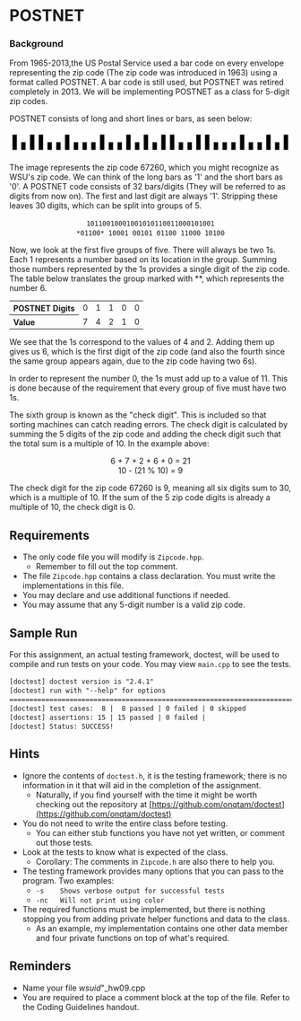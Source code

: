 # POSTNET
### Background
From 1965-2013,the US Postal Service used a bar code on every envelope representing
the zip code (The zip code was introduced in 1963) using a format called POSTNET. A
bar code is still used, but POSTNET was retired completely in 2013. We will be
implementing POSTNET as a class for 5-digit zip codes.

POSTNET consists of long and short lines or bars, as seen below:

![The POSTNET representation of 67260, WSU's zip code](img/67260.png)

The image represents the zip code 67260, which you might recognize as WSU's zip
code. We can think of the long bars as '1' and the short bars as '0'. A POSTNET
code consists of 32 bars/digits (They will be referred to as digits from now on).
The first and last digit are always '1'. Stripping these leaves 30 digits, which
can be split into groups of 5.

<p align="center">
    <code>10110010001001010110011000101001</code><br>
    <code>*01100* 10001 00101 01100 11000 10100</code>
</p>

Now, we look at the first five groups of five. There will always be two 1s.
Each 1 represents a number based on its location in the group. Summing those
numbers represented by the 1s provides a single digit of the zip code. The table
below translates the group marked with \*\*, which represents the number 6.

<table align="center">
    <tr>
        <th align="left">POSTNET Digits</th>
        <td>0</td>
        <td>1</td>
        <td>1</td>
        <td>0</td>
        <td>0</td>
    </tr>
    <tr>
        <th align="left">Value</th>
        <td>7</td>
        <td>4</td>
        <td>2</td>
        <td>1</td>
        <td>0</td>
    </tr>
</table>

We see that the 1s correspond to the values of 4 and 2. Adding them up gives us
6, which is the first digit of the zip code (and also the fourth since the same
group appears again, due to the zip code having two 6s).

In order to represent the number 0, the 1s must add up to a value of 11. This
is done because of the requirement that every group of five must have two 1s.

The sixth group is known as the "check digit". This is included so that sorting
machines can catch reading errors. The check digit is calculated by summing the
5 digits of the zip code and adding the check digit such that the total sum is
a multiple of 10. In the example above:

<p align="center">
6 + 7 + 2 + 6 + 0 = 21<br>
10 - (21 % 10) = 9
</p>

The check digit for the zip code 67260 is 9, meaning all six digits sum to 30,
which is a multiple of 10. If the sum of the 5 zip code digits is already a
multiple of 10, the check digit is 0.

## Requirements
- The only code file you will modify is `Zipcode.hpp`.
    - Remember to fill out the top comment.
- The file `Zipcode.hpp` contains a class declaration. You must write the
implementations in this file.
- You may declare and use additional functions if needed.
- You may assume that any 5-digit number is a valid zip code.

## Sample Run
For this assignment, an actual testing framework, doctest, will be used to
compile and run tests on  your code. You may view `main.cpp` to see the
tests.
```
[doctest] doctest version is "2.4.1"
[doctest] run with "--help" for options
===============================================================================
[doctest] test cases:  8 |  8 passed | 0 failed | 0 skipped
[doctest] assertions: 15 | 15 passed | 0 failed |
[doctest] Status: SUCCESS!
```

## Hints
- Ignore the contents of `doctest.h`, it is the testing framework; there is no
information in it that will aid in the completion of the assignment.
    - Naturally, if you find yourself with the time it might be worth checking
    out the repository at
    [https://github.com/onqtam/doctest](https://github.com/onqtam/doctest)
- You do not need to write the entire class before testing.
    - You can either stub functions you have not yet written, or comment out
    those tests.
- Look at the tests to know what is expected of the class.
    - Corollary: The comments in `Zipcode.h` are also there to help you.
- The testing framework provides many options that you can pass to the program.
Two examples:
    - `-s    Shows verbose output for successful tests`
    - `-nc   Will not print using color`
- The required functions must be implemented, but there is nothing stopping you
from adding private helper functions and data to the class.
    - As an example, my implementation contains one other data member and four
    private functions on top of what's required.

## Reminders
- Name your file *wsuid*\"_hw09.cpp
- You are required to place a comment block at the top of the file. Refer to the Coding Guidelines
handout.
